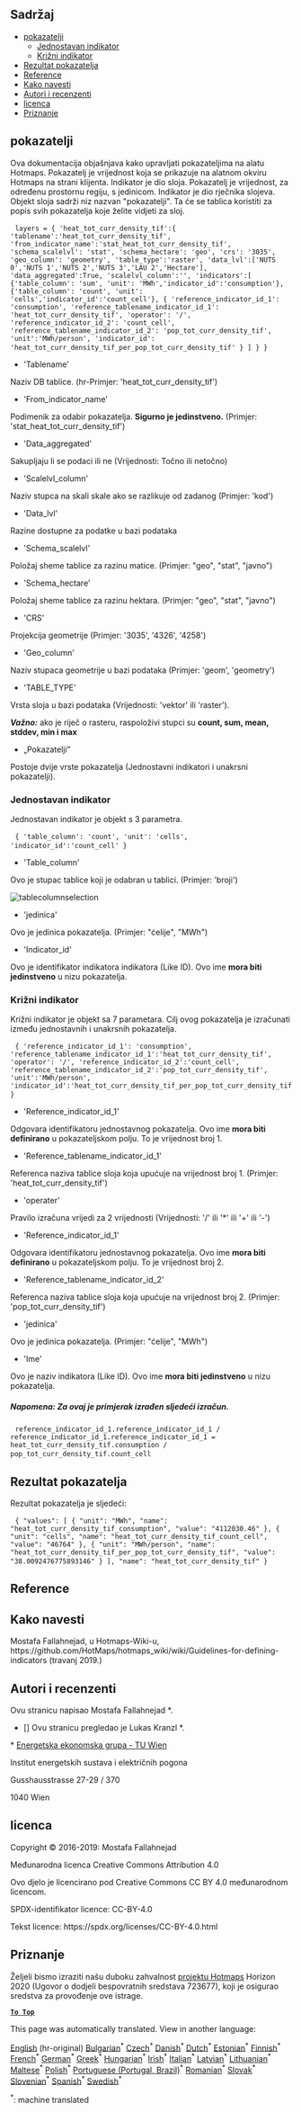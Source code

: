 <h2> Sadržaj </h2><ul><li> <a href="#Indicators">pokazatelji</a> <ul><li> <a href="#Simple-indicator">Jednostavan indikator</a> </li><li> <a href="#Cross-indicator">Križni indikator</a> </li></ul></li><li> <a href="#Indicator-result">Rezultat pokazatelja</a> </li><li> <a href="#references">Reference</a> </li><li> <a href="#how-to-cite">Kako navesti</a> </li><li> <a href="#authors-and-reviewers">Autori i recenzenti</a> </li><li> <a href="#license">licenca</a> </li><li> <a href="#acknowledgement">Priznanje</a> </li></ul><h2> pokazatelji </h2><p> Ova dokumentacija objašnjava kako upravljati pokazateljima na alatu Hotmaps. Pokazatelj je vrijednost koja se prikazuje na alatnom okviru Hotmaps na strani klijenta. Indikator je dio sloja. Pokazatelj je vrijednost, za određenu prostornu regiju, s jedinicom. Indikator je dio rječnika slojeva. Objekt sloja sadrži niz nazvan &quot;pokazatelji&quot;. Ta će se tablica koristiti za popis svih pokazatelja koje želite vidjeti za sloj. </p><pre> <code>layers = { &#39;heat_tot_curr_density_tif&#39;:{ &#39;tablename&#39;:&#39;heat_tot_curr_density_tif&#39;, &#39;from_indicator_name&#39;:&#39;stat_heat_tot_curr_density_tif&#39;, &#39;schema_scalelvl&#39;: &#39;stat&#39;, &#39;schema_hectare&#39;: &#39;geo&#39;, &#39;crs&#39;: &#39;3035&#39;, &#39;geo_column&#39;: &#39;geometry&#39;, &#39;table_type&#39;:&#39;raster&#39;, &#39;data_lvl&#39;:[&#39;NUTS 0&#39;,&#39;NUTS 1&#39;,&#39;NUTS 2&#39;,&#39;NUTS 3&#39;,&#39;LAU 2&#39;,&#39;Hectare&#39;], &#39;data_aggregated&#39;:True, &#39;scalelvl_column&#39;:&#39;&#39;, &#39;indicators&#39;:[ {&#39;table_column&#39;: &#39;sum&#39;, &#39;unit&#39;: &#39;MWh&#39;,&#39;indicator_id&#39;:&#39;consumption&#39;}, {&#39;table_column&#39;: &#39;count&#39;, &#39;unit&#39;: &#39;cells&#39;,&#39;indicator_id&#39;:&#39;count_cell&#39;}, { &#39;reference_indicator_id_1&#39;: &#39;consumption&#39;, &#39;reference_tablename_indicator_id_1&#39;: &#39;heat_tot_curr_density_tif&#39;, &#39;operator&#39;: &#39;/&#39;, &#39;reference_indicator_id_2&#39;: &#39;count_cell&#39;, &#39;reference_tablename_indicator_id_2&#39;: &#39;pop_tot_curr_density_tif&#39;, &#39;unit&#39;:&#39;MWh/person&#39;, &#39;indicator_id&#39;: &#39;heat_tot_curr_density_tif_per_pop_tot_curr_density_tif&#39; } ] } }</code> </pre><ul><li> &#39;Tablename&#39; </li></ul><p> Naziv DB tablice. (hr-Primjer: &#39;heat_tot_curr_density_tif&#39;) </p><ul><li> &#39;From_indicator_name&#39; </li></ul><p> Podimenik za odabir pokazatelja. <strong>Sigurno je jedinstveno.</strong> (Primjer: &#39;stat_heat_tot_curr_density_tif&#39;) </p><ul><li> &#39;Data_aggregated&#39; </li></ul><p> Sakupljaju li se podaci ili ne (Vrijednosti: Točno ili netočno) </p><ul><li> &#39;Scalelvl_column&#39; </li></ul><p> Naziv stupca na skali skale ako se razlikuje od zadanog (Primjer: &#39;kod&#39;) </p><ul><li> &#39;Data_lvl&#39; </li></ul><p> Razine dostupne za podatke u bazi podataka </p><ul><li> &#39;Schema_scalelvl&#39; </li></ul><p> Položaj sheme tablice za razinu matice. (Primjer: &quot;geo&quot;, &quot;stat&quot;, &quot;javno&quot;) </p><ul><li> &#39;Schema_hectare&#39; </li></ul><p> Položaj sheme tablice za razinu hektara. (Primjer: &quot;geo&quot;, &quot;stat&quot;, &quot;javno&quot;) </p><ul><li> &#39;CRS&#39; </li></ul><p> Projekcija geometrije (Primjer: &#39;3035&#39;, &#39;4326&#39;, &#39;4258&#39;) </p><ul><li> &#39;Geo_column&#39; </li></ul><p> Naziv stupaca geometrije u bazi podataka (Primjer: &#39;geom&#39;, &#39;geometry&#39;) </p><ul><li> &#39;TABLE_TYPE&#39; </li></ul><p> Vrsta sloja u bazi podataka (Vrijednosti: &#39;vektor&#39; ili &#39;raster&#39;). </p><p> <em><strong>Važno:</strong></em> ako je riječ o rasteru, raspoloživi stupci su <strong>count, sum, mean, stddev, min i max</strong> </p><ul><li> „Pokazatelji” </li></ul><p> Postoje dvije vrste pokazatelja (Jednostavni indikatori i unakrsni pokazatelji). </p><h3> Jednostavan indikator </h3><p> Jednostavan indikator je objekt s 3 parametra. </p><pre> <code>{ &#39;table_column&#39;: &#39;count&#39;, &#39;unit&#39;: &#39;cells&#39;, &#39;indicator_id&#39;:&#39;count_cell&#39; }</code> </pre><ul><li> &#39;Table_column&#39; </li></ul><p> Ovo je stupac tablice koji je odabran u tablici. (Primjer: &#39;broji&#39;) </p><p><img alt="tablecolumnselection" src="/api/assets/table_image.png"/></p><ul><li> &#39;jedinica&#39; </li></ul><p> Ovo je jedinica pokazatelja. (Primjer: &quot;ćelije&quot;, &quot;MWh&quot;) </p><ul><li> &#39;Indicator_id&#39; </li></ul><p> Ovo je identifikator indikatora indikatora (Like ID). Ovo ime <strong>mora biti jedinstveno</strong> u nizu pokazatelja. </p><h3> Križni indikator </h3><p> Križni indikator je objekt sa 7 parametara. Cilj ovog pokazatelja je izračunati između jednostavnih i unakrsnih pokazatelja. </p><pre> <code>{ &#39;reference_indicator_id_1&#39;: &#39;consumption&#39;, &#39;reference_tablename_indicator_id_1&#39;:&#39;heat_tot_curr_density_tif&#39;, &#39;operator&#39;: &#39;/&#39;, &#39;reference_indicator_id_2&#39;:&#39;count_cell&#39;, &#39;reference_tablename_indicator_id_2&#39;:&#39;pop_tot_curr_density_tif&#39;, &#39;unit&#39;:&#39;MWh/person&#39;, &#39;indicator_id&#39;:&#39;heat_tot_curr_density_tif_per_pop_tot_curr_density_tif&#39; }</code> </pre><ul><li> &#39;Reference_indicator_id_1&#39; </li></ul><p> Odgovara identifikatoru jednostavnog pokazatelja. Ovo ime <strong>mora biti definirano</strong> u pokazateljskom polju. To je vrijednost broj 1. </p><ul><li> &#39;Reference_tablename_indicator_id_1&#39; </li></ul><p> Referenca naziva tablice sloja koja upućuje na vrijednost broj 1. (Primjer: &#39;heat_tot_curr_density_tif&#39;) </p><ul><li> &#39;operater&#39; </li></ul><p> Pravilo izračuna vrijedi za 2 vrijednosti (Vrijednosti: &#39;/&#39; ili &#39;*&#39; ili &#39;+&#39; ili &#39;-&#39;) </p><ul><li> &#39;Reference_indicator_id_1&#39; </li></ul><p> Odgovara identifikatoru jednostavnog pokazatelja. Ovo ime <strong>mora biti definirano</strong> u pokazateljskom polju. To je vrijednost broj 2. </p><ul><li> &#39;Reference_tablename_indicator_id_2&#39; </li></ul><p> Referenca naziva tablice sloja koja upućuje na vrijednost broj 2. (Primjer: &#39;pop_tot_curr_density_tif&#39;) </p><ul><li> &#39;jedinica&#39; </li></ul><p> Ovo je jedinica pokazatelja. (Primjer: &quot;ćelije&quot;, &quot;MWh&quot;) </p><ul><li> &#39;Ime&#39; </li></ul><p> Ovo je naziv indikatora (Like ID). Ovo ime <strong>mora biti jedinstveno</strong> u nizu pokazatelja. </p><h5> Napomena: Za ovaj je primjerak izrađen sljedeći izračun. </h5><pre> <code>reference_indicator_id_1.reference_indicator_id_1 / reference_indicator_id_1.reference_indicator_id_1 = heat_tot_curr_density_tif.consumption / pop_tot_curr_density_tif.count_cell</code> </pre><h2> Rezultat pokazatelja </h2><p> Rezultat pokazatelja je sljedeći: </p><pre> <code>{ &quot;values&quot;: [ { &quot;unit&quot;: &quot;MWh&quot;, &quot;name&quot;: &quot;heat_tot_curr_density_tif_consumption&quot;, &quot;value&quot;: &quot;4112030.46&quot; }, { &quot;unit&quot;: &quot;cells&quot;, &quot;name&quot;: &quot;heat_tot_curr_density_tif_count_cell&quot;, &quot;value&quot;: &quot;46764&quot; }, { &quot;unit&quot;: &quot;MWh/person&quot;, &quot;name&quot;: &quot;heat_tot_curr_density_tif_per_pop_tot_curr_density_tif&quot;, &quot;value&quot;: &quot;38.0092476775893146&quot; } ], &quot;name&quot;: &quot;heat_tot_curr_density_tif&quot; }</code> </pre><h2> Reference </h2><h2> Kako navesti </h2><p> Mostafa Fallahnejad, u Hotmaps-Wiki-u, https://github.com/HotMaps/hotmaps_wiki/wiki/Guidelines-for-defining-indicators (travanj 2019.) </p><h2> Autori i recenzenti </h2><p> Ovu stranicu napisao Mostafa Fallahnejad *. </p><ul><li> [] Ovu stranicu pregledao je Lukas Kranzl *. </li></ul><p> * <a href="https://eeg.tuwien.ac.at/">Energetska ekonomska grupa - TU Wien</a> </p><p> Institut energetskih sustava i električnih pogona </p><p> Gusshausstrasse 27-29 / 370 </p><p> 1040 Wien </p><h2> licenca </h2><p> Copyright © 2016-2019: Mostafa Fallahnejad </p><p> Međunarodna licenca Creative Commons Attribution 4.0 </p><p> Ovo djelo je licencirano pod Creative Commons CC BY 4.0 međunarodnom licencom. </p><p> SPDX-identifikator licence: CC-BY-4.0 </p><p> Tekst licence: https://spdx.org/licenses/CC-BY-4.0.html </p><h2> Priznanje </h2><p> Željeli bismo izraziti našu duboku zahvalnost <a href="https://www.hotmaps-project.eu">projektu Hotmaps</a> Horizon 2020 (Ugovor o dodjeli bespovratnih sredstava 723677), koji je osigurao sredstva za provođenje ove istrage. </p><p><ins> <code><strong><a href="#table-of-contents">To Top</a></strong></code> </ins> </p>

This page was automatically translated. View in another language:

[English](../en/Guidelines-for-defining-indicators.md) (hr-original) [Bulgarian](../bg/Guidelines-for-defining-indicators.md)<sup>\*</sup>  [Czech](../cs/Guidelines-for-defining-indicators.md)<sup>\*</sup> [Danish](../da/Guidelines-for-defining-indicators.md)<sup>\*</sup> [Dutch](../nl/Guidelines-for-defining-indicators.md)<sup>\*</sup> [Estonian](../et/Guidelines-for-defining-indicators.md)<sup>\*</sup> [Finnish](../fi/Guidelines-for-defining-indicators.md)<sup>\*</sup> [French](../fr/Guidelines-for-defining-indicators.md)<sup>\*</sup> [German](../de/Guidelines-for-defining-indicators.md)<sup>\*</sup> [Greek](../el/Guidelines-for-defining-indicators.md)<sup>\*</sup> [Hungarian](../hu/Guidelines-for-defining-indicators.md)<sup>\*</sup> [Irish](../ga/Guidelines-for-defining-indicators.md)<sup>\*</sup> [Italian](../it/Guidelines-for-defining-indicators.md)<sup>\*</sup> [Latvian](../lv/Guidelines-for-defining-indicators.md)<sup>\*</sup> [Lithuanian](../lt/Guidelines-for-defining-indicators.md)<sup>\*</sup> [Maltese](../mt/Guidelines-for-defining-indicators.md)<sup>\*</sup> [Polish](../pl/Guidelines-for-defining-indicators.md)<sup>\*</sup> [Portuguese (Portugal, Brazil)](../pt/Guidelines-for-defining-indicators.md)<sup>\*</sup> [Romanian](../ro/Guidelines-for-defining-indicators.md)<sup>\*</sup> [Slovak](../sk/Guidelines-for-defining-indicators.md)<sup>\*</sup> [Slovenian](../sl/Guidelines-for-defining-indicators.md)<sup>\*</sup> [Spanish](../es/Guidelines-for-defining-indicators.md)<sup>\*</sup> [Swedish](../sv/Guidelines-for-defining-indicators.md)<sup>\*</sup> 

<sup>\*</sup>: machine translated
